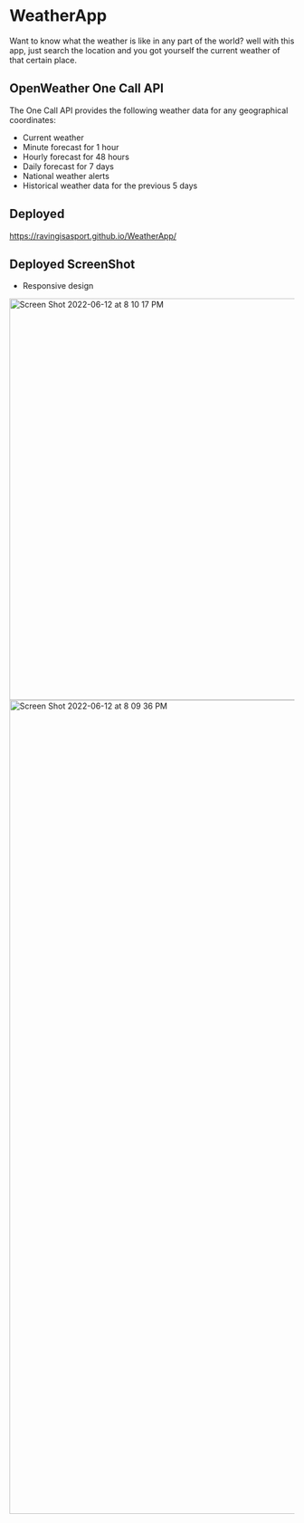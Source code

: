 # WeatherApp
Want to know what the weather is like in any part of the world? well with this app, just search the location and you got yourself the current weather of that certain place.
## OpenWeather One Call API 
The One Call API provides the following weather data for any geographical coordinates:
* Current weather
* Minute forecast for 1 hour
* Hourly forecast for 48 hours
* Daily forecast for 7 days
* National weather alerts
* Historical weather data for the previous 5 days
## Deployed
https://ravingisasport.github.io/WeatherApp/
## Deployed ScreenShot
* Responsive design
<img width="710" alt="Screen Shot 2022-06-12 at 8 10 17 PM" src="https://user-images.githubusercontent.com/87382254/173262626-17366c80-effb-4aaf-9680-f28c016a4698.png">
<img width="1439" alt="Screen Shot 2022-06-12 at 8 09 36 PM" src="https://user-images.githubusercontent.com/87382254/173262632-4ccb37b2-205c-490c-8bcc-19bb8894f6f2.png">
